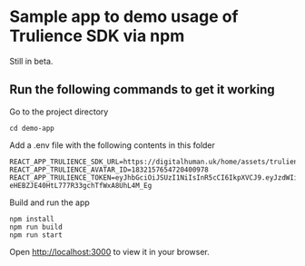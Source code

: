 # Sample app to demo usage of Trulience SDK via npm

Still in beta. 

## Run the following commands to get it working

Go to the project directory
```
cd demo-app
```

Add a .env file with the following contents in this folder
```
REACT_APP_TRULIENCE_SDK_URL=https://digitalhuman.uk/home/assets/trulience.sdk.js
REACT_APP_TRULIENCE_AVATAR_ID=1832157654720400978
REACT_APP_TRULIENCE_TOKEN=eyJhbGciOiJSUzI1NiIsInR5cCI6IkpXVCJ9.eyJzdWIiOiJUb2tlbiBmcm9tIGN1c3RvbSBzdHJpbmciLCJleHAiOjQ4NzU0MDAzNTV9.YAD8AtI915qA2HZC21U2Arlpoi4wmJ91g5leb0Ez77irxQqogU-eHEBZJE40HtL777R33gchTfWxA8UhL4M_Eg
```

Build and run the app
```
npm install
npm run build
npm run start
```

Open [http://localhost:3000](http://localhost:3000) to view it in your browser.

